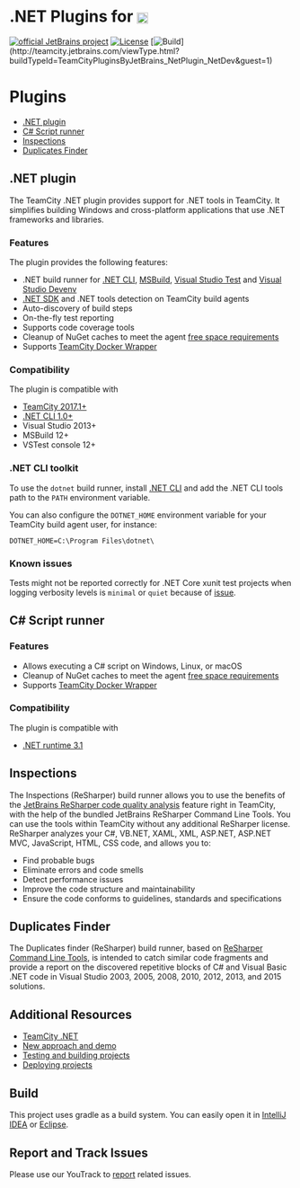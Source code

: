 # .NET Plugins for [<img src="https://cdn.worldvectorlogo.com/logos/teamcity.svg" height="20" align="center" alt="TeamCity" />](https://www.jetbrains.com/teamcity/)

[![official JetBrains project](http://jb.gg/badges/official.svg)](https://confluence.jetbrains.com/display/ALL/JetBrains+on+GitHub)
[![License](https://img.shields.io/badge/License-Apache%202.0-blue.svg)](https://opensource.org/licenses/Apache-2.0)
[![Build](http://teamcity.jetbrains.com/app/rest/builds/buildType:(id:TeamCityPluginsByJetBrains_NetPlugin_NetDev)/statusIcon.svg)](http://teamcity.jetbrains.com/viewType.html?buildTypeId=TeamCityPluginsByJetBrains_NetPlugin_NetDev&guest=1)

# Plugins

* [.NET plugin](#net-plugin)
* [C# Script runner](#c-script-runner)
* [Inspections](#inspections)
* [Duplicates Finder](#duplicates-finder)

## .NET plugin

The TeamCity .NET plugin provides support for .NET tools in TeamCity. It simplifies building Windows and cross-platform applications that use .NET frameworks and libraries.

### Features

The plugin provides the following features:
* .NET build runner for [.NET CLI](https://docs.microsoft.com/en-us/dotnet/core/tools/dotnet), [MSBuild](https://docs.microsoft.com/en-us/visualstudio/msbuild/msbuild), [Visual Studio Test](https://docs.microsoft.com/en-us/visualstudio/test/vstest-console-options) and [Visual Studio Devenv](https://docs.microsoft.com/en-us/visualstudio/ide/reference/devenv-command-line-switches)
* [.NET SDK](https://docs.microsoft.com/en-us/dotnet/core/sdk) and .NET tools detection on TeamCity build agents
* Auto-discovery of build steps
* On-the-fly test reporting
* Supports code coverage tools
* Cleanup of NuGet caches to meet the agent [free space requirements](https://www.jetbrains.com/help/teamcity/?Free+disk+space)
* Supports [TeamCity Docker Wrapper](https://www.jetbrains.com/help/teamcity/docker-wrapper.html)

### Compatibility

The plugin is compatible with

- [TeamCity 2017.1+](https://www.jetbrains.com/teamcity/download/)
- [.NET CLI 1.0+](https://dotnet.microsoft.com/download/dotnet-core/)
- Visual Studio 2013+
- MSBuild 12+
- VSTest console 12+

### .NET CLI toolkit

To use the `dotnet` build runner, install [.NET CLI](https://dotnet.microsoft.com/download/dotnet-core/) and add the .NET CLI tools path to the `PATH` environment variable.

You can also configure the `DOTNET_HOME` environment variable for your TeamCity build agent user, for instance:

```
DOTNET_HOME=C:\Program Files\dotnet\
```

### Known issues

Tests might not be reported correctly for .NET Core xunit test projects when logging verbosity levels is `minimal` or `quiet` because of [issue](https://github.com/xunit/xunit/issues/1706).

## C# Script runner

### Features

* Allows executing a C# script on Windows, Linux, or macOS
* Cleanup of NuGet caches to meet the agent [free space requirements](https://www.jetbrains.com/help/teamcity/?Free+disk+space)
* Supports [TeamCity Docker Wrapper](https://www.jetbrains.com/help/teamcity/docker-wrapper.html)

### Compatibility

The plugin is compatible with

- [.NET runtime 3.1](https://dotnet.microsoft.com/download/dotnet/3.1)

## Inspections

The Inspections (ReSharper) build runner allows you to use the benefits of the [JetBrains ReSharper code quality analysis](https://www.jetbrains.com/help/resharper/Code_Analysis__Index.html) feature right in TeamCity, with the help of the bundled JetBrains ReSharper Command Line Tools. You can use the tools within TeamCity without any additional ReSharper license. ReSharper analyzes your C#, VB.NET, XAML, XML, ASP.NET, ASP.NET MVC, JavaScript, HTML, CSS code, and allows you to:

* Find probable bugs
* Eliminate errors and code smells
* Detect performance issues
* Improve the code structure and maintainability
* Ensure the code conforms to guidelines, standards and specifications

## Duplicates Finder

The Duplicates finder (ReSharper) build runner, based on [ReSharper Command Line Tools](https://www.jetbrains.com/resharper/features/command-line.html), is intended to catch similar code fragments and provide a report on the discovered repetitive blocks of C# and Visual Basic .NET code in Visual Studio 2003, 2005, 2008, 2010, 2012, 2013, and 2015 solutions.

## Additional Resources

* [TeamCity .NET](https://www.jetbrains.com/help/teamcity/net.html)
* [New approach and demo](https://blog.jetbrains.com/teamcity/2020/12/teamcity-integration-with-net-part-1-new-approach-and-demo/)
* [Testing and building projects](https://blog.jetbrains.com/teamcity/2020/12/teamcity-integration-with-net-part-2-testing-and-building-projects/)
* [Deploying projects](https://blog.jetbrains.com/teamcity/2020/12/teamcity-integration-with-net-part-3-deploying-projects/)

## Build

This project uses gradle as a build system. You can easily open it in [IntelliJ IDEA](https://www.jetbrains.com/idea/help/importing-project-from-gradle-model.html) or [Eclipse](http://gradle.org/eclipse/).

## Report and Track Issues

Please use our YouTrack to [report](https://youtrack.jetbrains.com/newIssue?project=TW&description=Expected%20behavior%20and%20actual%20behavior%3A%0A%0ASteps%20to%20reproduce%20the%20problem%3A%0A%0ASpecifications%20like%20the%20tool%20version%2C%20operating%20system%3A%0A%0AResult%20of%20'dotnet%20--info'%3A&c=Subsystem%20Agent%20-%20.NET&c=Assignee%20Nikolay.Pianikov&c=tag%20.NET%20Core) related issues.
